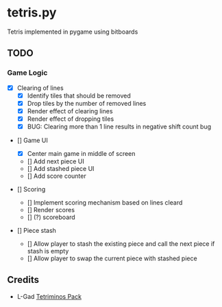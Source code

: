 # tetris.py

Tetris implemented in pygame using bitboards 


## TODO

### Game Logic
- [x] Clearing of lines
    - [x] Identify tiles that should be removed
    - [x] Drop tiles by the number of removed lines
    - [x] Render effect of clearing lines
    - [x] Render effect of dropping tiles
    - [x] BUG: Clearing more than 1 line results in negative shift count bug

- [] Game UI
    - [x] Center main game in middle of screen
    - [] Add next piece UI
    - [] Add stashed piece UI
    - [] Add score counter

- [] Scoring
    - [] Implement scoring mechanism based on lines cleard
    - [] Render scores
    - [] (?) scoreboard

- [] Piece stash
    - [] Allow player to stash the existing piece and call the next piece if stash is empty
    - [] Allow player to swap the current piece with stashed piece

## Credits
- L-Gad [Tetriminos Pack](https://l-gad.itch.io/tetriminos-asset-pack)
